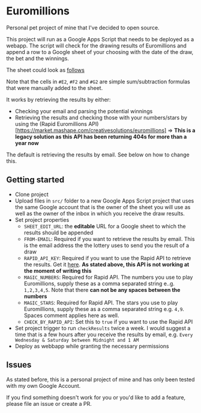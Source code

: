 # Euromillions

Personal pet project of mine that I've decided to open source.

This project will run as a Google Apps Script that needs to be deployed as a webapp. 
The script will check for the drawing results of Euromillions and append a row to a Google sheet of your choosing with the date of the draw, the bet and the winnings.

The sheet could look as [follows](https://raw.githubusercontent.com/OreonRobin/io.oreon.euromillions/master/screenshots/screenshot.png)

Note that the cells in `#E2`, `#F2` and `#G2` are simple sum/subtraction formulas that were manually added to the sheet.

It works by retrieving the results by either:
- Checking your email and parsing the potential winnings
- Retrieving the results and checking those with your numbers/stars by using the (Rapid Euromillions API)[https://market.mashape.com/creativesolutions/euromillions] => **This is a legacy solution as this API has been returning 404s for more than a year now**

The default is retrieving the results by email. See below on how to change this.

## Getting started

- Clone project
- Upload files in `src/` folder to a new Google Apps Script project that uses the same Google account that is the owner of the sheet you will use as well as the owner of the inbox in which you receive the draw results.
- Set project properties
  - `SHEET_EDIT_URL`: the **editable** URL for a Google sheet to which the results should be appended
  - `FROM-EMAIL`: Required if you want to retrieve the results by email. This is the email address the the lottery uses to send you the result of a draw
  - `RAPID_API_KEY`: Required if you want to use the Rapid API to retrieve the results. Get it [here](https://rapidapi.com/). **As stated above, this API is not working at the moment of writing this**
  - `MAGIC_NUMBERS`: Required for Rapid API. The numbers you use to play Euromillions, supply these as a comma separated string e..g. `1,2,3,4,5`. Note that there **can not be any spaces between the numbers** 
  - `MAGIC_STARS`: Required for Rapid API. The stars you use to play Euromillions, supply these as a comma separated string e.g. `4,9`. Spaces comment applies here as well.
  - `CHECK_BY_RAPID_API`: Set this to `true` if you want to use the Rapid API
- Set project trigger to run `checkResults` twice a week. I would suggest a time that is a few hours after you receive the results by email, e.g. `Every Wednesday & Saturday between Midnight and 1 AM`
- Deploy as webbapp while granting the necessary permissions

## Issues

As stated before, this is a personal project of mine and has only been tested with my own Google Account.

If you find something doesn't work for you or you'd like to add a feature, please file an issue or create a PR.
